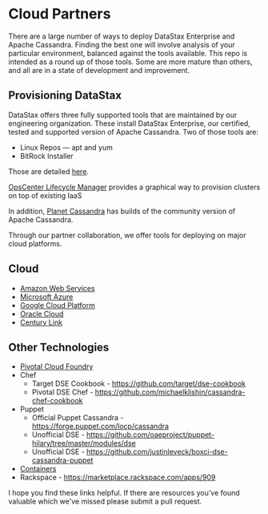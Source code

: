 # Cloud Partners

There are a large number of ways to deploy DataStax Enterprise and Apache Cassandra.  Finding the best one will involve analysis of your particular environment, balanced against the tools available.  This repo is intended as a round up of those tools.  Some are more mature than others, and all are in a state of development and improvement.

## Provisioning DataStax

DataStax offers three fully supported tools that are maintained by our engineering organization.  These install DataStax Enterprise, our certified, tested and supported version of Apache Cassandra.  Two of those tools are:

* Linux Repos — apt and yum
* BitRock Installer

Those are detailed [here](http://docs.datastax.com/en/latest-dse/datastax_enterprise/install/installTOC.html).

[OpsCenter Lifecycle Manager](https://docs.datastax.com/en/latest-opsc/opsc/LCM/opscLCMOverview.html) provides a graphical way to provision clusters on top of existing IaaS

In addition, [Planet Cassandra](http://www.planetcassandra.org/) has builds of the community version of Apache Cassandra.

Through our partner collaboration, we offer tools for deploying on major cloud platforms.  

## Cloud
* [Amazon Web Services](Amazon%20Web%20Services.md)
* [Microsoft Azure](Microsoft%20Azure.md)
* [Google Cloud Platform](Google%20Cloud%20Platform.md)
* [Oracle Cloud](Oracle%20Cloud.md)
* [Century Link](https://academy.datastax.com/resources/getting-started-datastax-enterprise-centurylink-cloud)

## Other Technologies
* [Pivotal Cloud Foundry](Pivotal%20Cloud%20Foundry.md)
* Chef
    * Target DSE Cookbook - https://github.com/target/dse-cookbook
    * Pivotal DSE Chef - https://github.com/michaelklishin/cassandra-chef-cookbook
* Puppet
    * Official Puppet Cassandra - https://forge.puppet.com/locp/cassandra
    * Unofficial DSE - https://github.com/oaeproject/puppet-hilary/tree/master/modules/dse
    * Unofficial DSE - https://github.com/justinleveck/boxci-dse-cassandra-puppet
* [Containers](Containers.md)
* Rackspace - https://marketplace.rackspace.com/apps/909

I hope you find these links helpful.  If there are resources you’ve found valuable which we've missed please submit a pull request.
